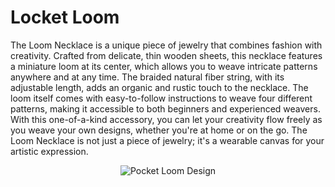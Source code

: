 # Locket Loom
<p>The Loom Necklace is a unique piece of jewelry that combines fashion with creativity. Crafted from delicate, thin wooden sheets, this necklace features a miniature loom at its center, which allows you to weave intricate patterns anywhere and at any time. The braided natural fiber string, with its adjustable length, adds an organic and rustic touch to the necklace. The loom itself comes with easy-to-follow instructions to weave four different patterns, making it accessible to both beginners and experienced weavers. With this one-of-a-kind accessory, you can let your creativity flow freely as you weave your own designs, whether you're at home or on the go. The Loom Necklace is not just a piece of jewelry; it's a wearable canvas for your artistic expression.</p>

<!-- Slider main container -->
<div class="swiper">
<!-- Additional required wrapper -->
<div class="swiper-wrapper">
    <!-- Slides -->
    <div class="swiper-slide">   
        <center><img src="../../images/looms/pocketloom1.jpg" alt="Pocket Loom Design"></center>
        </div>
</div>
<div class="swiper-pagination"></div>
<div class="swiper-button-prev"></div>
<div class="swiper-button-next"></div>
</div>



